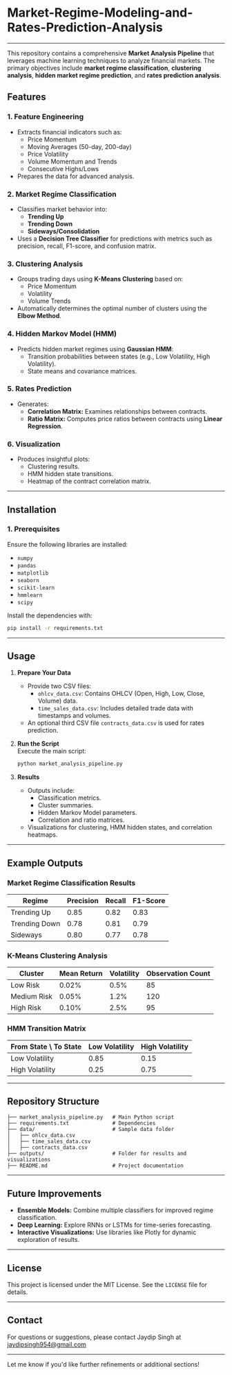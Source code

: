 # Market-Regime-Modeling-and-Rates-Prediction-Analysis


---
  

This repository contains a comprehensive **Market Analysis Pipeline** that leverages machine learning techniques to analyze financial markets. The primary objectives include **market regime classification**, **clustering analysis**, **hidden market regime prediction**, and **rates prediction analysis**.  

## Features  

### **1. Feature Engineering**
- Extracts financial indicators such as:
  - Price Momentum
  - Moving Averages (50-day, 200-day)
  - Price Volatility
  - Volume Momentum and Trends
  - Consecutive Highs/Lows  
- Prepares the data for advanced analysis.  

### **2. Market Regime Classification**
- Classifies market behavior into:
  - **Trending Up**
  - **Trending Down**
  - **Sideways/Consolidation**  
- Uses a **Decision Tree Classifier** for predictions with metrics such as precision, recall, F1-score, and confusion matrix.  

### **3. Clustering Analysis**
- Groups trading days using **K-Means Clustering** based on:
  - Price Momentum
  - Volatility
  - Volume Trends  
- Automatically determines the optimal number of clusters using the **Elbow Method**.  

### **4. Hidden Markov Model (HMM)**
- Predicts hidden market regimes using **Gaussian HMM**:
  - Transition probabilities between states (e.g., Low Volatility, High Volatility).
  - State means and covariance matrices.  

### **5. Rates Prediction**
- Generates:
  - **Correlation Matrix:** Examines relationships between contracts.
  - **Ratio Matrix:** Computes price ratios between contracts using **Linear Regression**.  

### **6. Visualization**
- Produces insightful plots:
  - Clustering results.
  - HMM hidden state transitions.
  - Heatmap of the contract correlation matrix.  

---

## Installation  

### **1. Prerequisites**
Ensure the following libraries are installed:  
- `numpy`  
- `pandas`  
- `matplotlib`  
- `seaborn`  
- `scikit-learn`  
- `hmmlearn`  
- `scipy`

Install the dependencies with:  
```bash
pip install -r requirements.txt
```

---

## Usage  

1. **Prepare Your Data**  
   - Provide two CSV files:  
     - `ohlcv_data.csv`: Contains OHLCV (Open, High, Low, Close, Volume) data.  
     - `time_sales_data.csv`: Includes detailed trade data with timestamps and volumes.  
   - An optional third CSV file `contracts_data.csv` is used for rates prediction.  

2. **Run the Script**  
   Execute the main script:  
   ```bash
   python market_analysis_pipeline.py
   ```

3. **Results**  
   - Outputs include:
     - Classification metrics.
     - Cluster summaries.
     - Hidden Markov Model parameters.
     - Correlation and ratio matrices.
   - Visualizations for clustering, HMM hidden states, and correlation heatmaps.  

---

## Example Outputs  

### **Market Regime Classification Results**
| Regime          | Precision | Recall | F1-Score |  
|------------------|-----------|--------|----------|  
| Trending Up      | 0.85      | 0.82   | 0.83     |  
| Trending Down    | 0.78      | 0.81   | 0.79     |  
| Sideways         | 0.80      | 0.77   | 0.78     |  

### **K-Means Clustering Analysis**
| Cluster        | Mean Return | Volatility | Observation Count |  
|-----------------|-------------|------------|-------------------|  
| Low Risk       | 0.02%       | 0.5%       | 85                |  
| Medium Risk    | 0.05%       | 1.2%       | 120               |  
| High Risk      | 0.10%       | 2.5%       | 95                |  

### **HMM Transition Matrix**
| From State \ To State | Low Volatility | High Volatility |  
|------------------------|----------------|------------------|  
| Low Volatility         | 0.85          | 0.15            |  
| High Volatility        | 0.25          | 0.75            |  

---

## Repository Structure  

```
├── market_analysis_pipeline.py   # Main Python script  
├── requirements.txt              # Dependencies  
├── data/                         # Sample data folder  
│   ├── ohlcv_data.csv  
│   ├── time_sales_data.csv  
│   ├── contracts_data.csv  
├── outputs/                      # Folder for results and visualizations  
├── README.md                     # Project documentation  
```

---

## Future Improvements  
- **Ensemble Models:** Combine multiple classifiers for improved regime classification.  
- **Deep Learning:** Explore RNNs or LSTMs for time-series forecasting.  
- **Interactive Visualizations:** Use libraries like Plotly for dynamic exploration of results.  

---

## License  
This project is licensed under the MIT License. See the `LICENSE` file for details.  

---

## Contact  
For questions or suggestions, please contact Jaydip Singh at jaydipsingh954@gmail.com  

---

Let me know if you'd like further refinements or additional sections!
